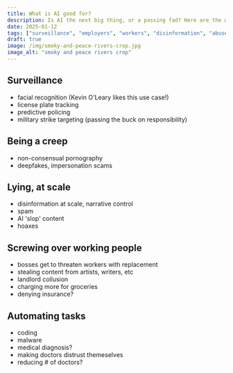 ```yaml
---
title: What is AI good for?
description: Is AI the next big thing, or a passing fad? Here are the ways these technologies are being used today.
date: 2025-01-12
tags: ["surveillance", "employers", "workers", "disinformation", "abuse"]
draft: true
image: /img/smoky-and-peace-rivers-crop.jpg
image_alt: "smoky and peace rivers crop"
---
```


## Surveillance

* facial recognition (Kevin O'Leary likes this use case!)
* license plate tracking
* predictive policing
* military strike targeting (passing the buck on responsibility)

## Being a creep

* non-consensual pornography
* deepfakes, impersonation scams

## Lying, at scale

* disinformation at scale, narrative control
* spam
* AI 'slop' content
* hoaxes

## Screwing over working people

* bosses get to threaten workers with replacement
* stealing content from artists, writers, etc
* landlord collusion
* charging more for groceries
* denying insurance?

## Automating tasks

* coding
* malware
* medical diagnosis?
* making doctors distrust themeselves
* reducing # of doctors?